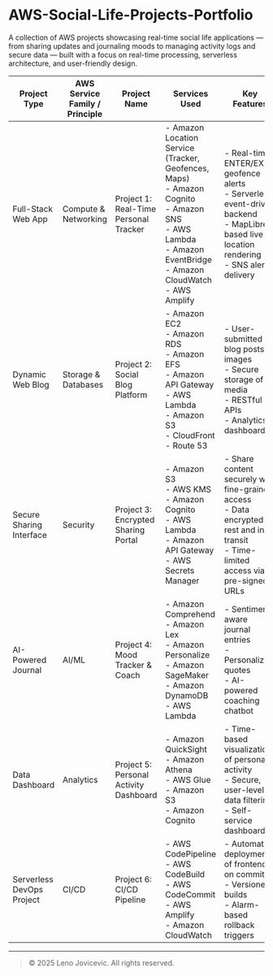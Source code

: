 # AWS-Social-Life-Projects-Portfolio

A collection of AWS projects showcasing real-time social life applications — from sharing updates and journaling moods to managing activity logs and secure data — built with a focus on real-time processing, serverless architecture, and user-friendly design.

| **Project Type**          | **AWS Service Family / Principle** | **Project Name**                    | **Services Used**                                                                                                                                                 | **Key Features**                                                                                                                                     | **What It Showcases**                                                                                                           |
|---------------------------|------------------------------------|-------------------------------------|-------------------------------------------------------------------------------------------------------------------------------------------------------------------|------------------------------------------------------------------------------------------------------------------------------------------------------|----------------------------------------------------------------------------------------------------------------------------------|
| Full-Stack Web App        | Compute & Networking               | Project 1: Real-Time Personal Tracker | - Amazon Location Service (Tracker, Geofences, Maps)  <br> - Amazon Cognito  <br> - Amazon SNS  <br> - AWS Lambda  <br> - Amazon EventBridge  <br> - Amazon CloudWatch  <br> - AWS Amplify | - Real-time ENTER/EXIT geofence alerts <br> - Serverless event-driven backend <br> - MapLibre-based live location rendering <br> - SNS alert delivery | Serverless cloud-native tracking app using fully managed AWS services and CI/CD with Amplify |
| Dynamic Web Blog          | Storage & Databases                | Project 2: Social Blog Platform      | - Amazon EC2  <br> - Amazon RDS  <br> - Amazon EFS  <br> - Amazon API Gateway  <br> - AWS Lambda  <br> - Amazon S3  <br> - CloudFront  <br> - Route 53             | - User-submitted blog posts & images <br> - Secure storage of media <br> - RESTful APIs <br> - Analytics dashboard                                      | Classic web infrastructure with dynamic content, database integration, and scalable static delivery                                |
| Secure Sharing Interface  | Security                           | Project 3: Encrypted Sharing Portal  | - Amazon S3  <br> - AWS KMS  <br> - Amazon Cognito  <br> - AWS Lambda  <br> - Amazon API Gateway <br> - AWS Secrets Manager                                        | - Share content securely with fine-grained access <br> - Data encrypted at rest and in transit <br> - Time-limited access via pre-signed URLs         | Secure data architecture demonstrating AWS identity, encryption, and secret handling                                                |
| AI-Powered Journal        | AI/ML                              | Project 4: Mood Tracker & Coach      | - Amazon Comprehend  <br> - Amazon Lex  <br> - Amazon Personalize  <br> - Amazon SageMaker  <br> - Amazon DynamoDB  <br> - AWS Lambda                            | - Sentiment-aware journal entries <br> - Personalized quotes <br> - AI-powered coaching chatbot                                                       | Integrates AWS AI services for emotional analysis and personalization in a mental wellness context                                |
| Data Dashboard            | Analytics                          | Project 5: Personal Activity Dashboard | - Amazon QuickSight  <br> - Amazon Athena  <br> - AWS Glue  <br> - Amazon S3  <br> - Amazon Cognito                                                              | - Time-based visualizations of personal activity <br> - Secure, user-level data filtering <br> - Self-service dashboard UI                           | Data analytics stack using serverless querying and visualization tools                                                             |
| Serverless DevOps Project | CI/CD                              | Project 6: CI/CD Pipeline             | - AWS CodePipeline  <br> - AWS CodeBuild  <br> - AWS CodeCommit  <br> - AWS Amplify  <br> - Amazon CloudWatch                                                    | - Automatic deployment of frontend on commit <br> - Versioned builds <br> - Alarm-based rollback triggers                                             | Demonstrates real-world continuous delivery workflows using AWS-native developer tools                                            |

---

> © 2025 Leno Jovicevic. All rights reserved.
